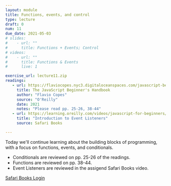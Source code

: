 ```yaml
---
layout: module
title: Functions, events, and control
type: lecture
draft: 0
num: 11
due_date: 2021-05-03
# slides:
#    - url: ""
#      title: Functions + Events; Control
# videos:
#    - url: ""
#      title: Functions & Events
#      live: 1

exercise_url: lecture11.zip
readings:
   - url: https://flaviocopes.nyc3.digitaloceanspaces.com/javascript-beginner-handbook/javascript-beginner-handbook.pdf
     title: The JavaScript Beginner's Handbook
     author: "Flavio Copes"
     source: "O'Reilly"
     date: 2021
     notes: "Please read pp. 25-26, 38-44"
   - url: https://learning.oreilly.com/videos/javascript-for-beginners/9781800562431/9781800562431-video2_31
     title: "Introduction to Event Listeners"
     source: Safari Books

---
```


Today we'll continue learning about the building blocks of programming, with a focus on functions, events, and conditionals. 
* Conditionals are reviewed on pp. 25-26 of the readings.
* Functions are reviewed on pp. 38-44.
* Event Listeners are reviewed in the assigend Safari Books video.

<a href="http://turing.library.northwestern.edu/login?url=https://www.safaribooksonline.com/library/view/temporary-access/" target="_blank" class="button">Safari Books Login <i class="fas fa-link"></i></a>